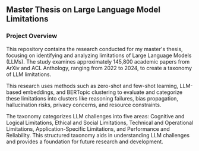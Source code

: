 ## Master Thesis on Large Language Model Limitations
### Project Overview
This repository contains the research conducted for my master's thesis, focusing on identifying and analyzing limitations of Large Language Models (LLMs). The study examines approximately 145,800 academic papers from ArXiv and ACL Anthology, ranging from 2022 to 2024, to create a taxonomy of LLM limitations.

This research uses methods such as zero-shot and few-shot learning, LLM-based embeddings, and BERTopic clustering to evaluate and categorize these limitations into clusters like reasoning failures, bias propagation, hallucination risks, privacy concerns, and resource constraints.

The taxonomy categorizes LLM challenges into five areas: Cognitive and Logical Limitations, Ethical and Social Limitations, Technical and Operational Limitations, Application-Specific Limitations, and Performance and Reliability. This structured taxonomy aids in understanding LLM challenges and provides a foundation for future research and development.
